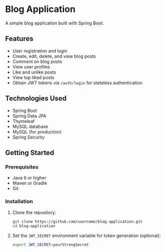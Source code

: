 # Blog Application

A simple blog application built with Spring Boot.

## Features

- User registration and login
- Create, edit, delete, and view blog posts
- Comment on blog posts
- View user profiles
- Like and unlike posts
- View top liked posts
- Obtain JWT tokens via `/auth/login` for stateless authentication

## Technologies Used

- Spring Boot
- Spring Data JPA
- Thymeleaf
- MySQL database
- MySQL (for production)
- Spring Security

## Getting Started

### Prerequisites

- Java 8 or higher
- Maven or Gradle
- Git

### Installation

1. Clone the repository:
   ```sh
   git clone https://github.com/username/blog-application.git
   cd blog-application
   ```

2. Set the `JWT_SECRET` environment variable for token generation (optional):
   ```sh
   export JWT_SECRET=yourStrongSecret
   ```
